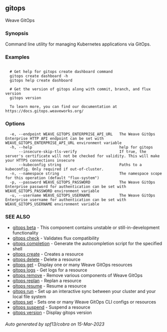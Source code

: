 ## gitops

Weave GitOps

### Synopsis

Command line utility for managing Kubernetes applications via GitOps.

### Examples

```

  # Get help for gitops create dashboard command
  gitops create dashboard -h
  gitops help create dashboard

  # Get the version of gitops along with commit, branch, and flux version
  gitops version

  To learn more, you can find our documentation at https://docs.gitops.weaveworks.org/

```

### Options

```
  -e, --endpoint WEAVE_GITOPS_ENTERPRISE_API_URL   The Weave GitOps Enterprise HTTP API endpoint can be set with WEAVE_GITOPS_ENTERPRISE_API_URL environment variable
  -h, --help                                       help for gitops
      --insecure-skip-tls-verify                   If true, the server's certificate will not be checked for validity. This will make your HTTPS connections insecure
      --kubeconfig string                          Paths to a kubeconfig. Only required if out-of-cluster.
  -n, --namespace string                           The namespace scope for this operation (default "flux-system")
  -p, --password WEAVE_GITOPS_PASSWORD             The Weave GitOps Enterprise password for authentication can be set with WEAVE_GITOPS_PASSWORD environment variable
  -u, --username WEAVE_GITOPS_USERNAME             The Weave GitOps Enterprise username for authentication can be set with WEAVE_GITOPS_USERNAME environment variable
```

### SEE ALSO

* [gitops beta](gitops_beta.md)	 - This component contains unstable or still-in-development functionality
* [gitops check](gitops_check.md)	 - Validates flux compatibility
* [gitops completion](gitops_completion.md)	 - Generate the autocompletion script for the specified shell
* [gitops create](gitops_create.md)	 - Creates a resource
* [gitops delete](gitops_delete.md)	 - Delete a resource
* [gitops get](gitops_get.md)	 - Display one or many Weave GitOps resources
* [gitops logs](gitops_logs.md)	 - Get logs for a resource
* [gitops remove](gitops_remove.md)	 - Remove various components of Weave GitOps
* [gitops replan](gitops_replan.md)	 - Replan a resource
* [gitops resume](gitops_resume.md)	 - Resume a resource
* [gitops run](gitops_run.md)	 - Set up an interactive sync between your cluster and your local file system
* [gitops set](gitops_set.md)	 - Sets one or many Weave GitOps CLI configs or resources
* [gitops suspend](gitops_suspend.md)	 - Suspend a resource
* [gitops version](gitops_version.md)	 - Display gitops version

###### Auto generated by spf13/cobra on 15-Mar-2023
